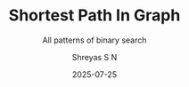 ---
layout:     post
title:      "Shortest Path In Graph"
subtitle:   "All patterns of binary search"
date:       2025-07-25
author:     "Shreyas S N"
header-img: "img/post/shortestpath.png"
header-mask: 0.3
catalog:    true
tags:
    - C++
    - Algorithms
---